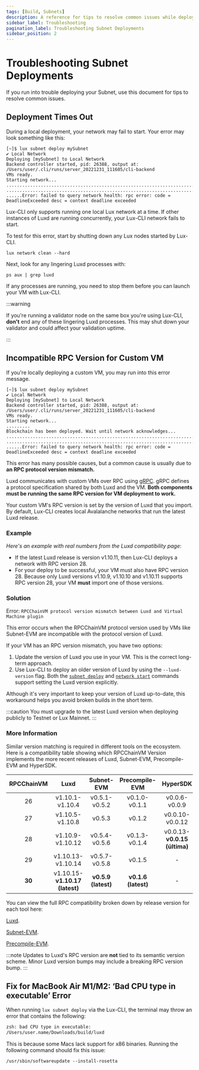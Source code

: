 ```yaml
---
tags: [Build, Subnets]
description: A reference for tips to resolve common issues while deploying Subnets on Lux.
sidebar_label: Troubleshooting
pagination_label: Troubleshooting Subnet Deployments
sidebar_position: 2
---
```


# Troubleshooting Subnet Deployments

If you run into trouble deploying your Subnet, use this document for tips to resolve common issues.

## Deployment Times Out

During a local deployment, your network may fail to start. Your error may look something like this:

```text
[~]$ lux subnet deploy mySubnet
✔ Local Network
Deploying [mySubnet] to Local Network
Backend controller started, pid: 26388, output at: /Users/user/.cli/runs/server_20221231_111605/cli-backend
VMs ready.
Starting network...
..................................................................................
..................................................................................
......Error: failed to query network health: rpc error: code = DeadlineExceeded desc = context deadline exceeded
```

Lux-CLI only supports running one local Lux network at a time. If other instances of
Luxd are running concurrently, your Lux-CLI network fails to start.

To test for this error, start by shutting down any Lux nodes started by Lux-CLI.

```shell
lux network clean --hard
```

Next, look for any lingering Luxd processes with:

```shell
ps aux | grep luxd
```

If any processes are running, you need to stop them before you can launch your VM with Lux-CLI.

:::warning

If you're running a validator node on the same box you're using Lux-CLI, **don't** end any
of these lingering Luxd processes. This may shut down your validator and could affect
your validation uptime.

:::

## Incompatible RPC Version for Custom VM

If you're locally deploying a custom VM, you may run into this error message.

```text
[~]$ lux subnet deploy mySubnet
✔ Local Network
Deploying [mySubnet] to Local Network
Backend controller started, pid: 26388, output at: /Users/user/.cli/runs/server_20221231_111605/cli-backend
VMs ready.
Starting network...
.........
Blockchain has been deployed. Wait until network acknowledges...
..................................................................................
..................................................................................
......Error: failed to query network health: rpc error: code = DeadlineExceeded desc = context deadline exceeded
```

This error has many possible causes, but a common cause is usually due to **an RPC
protocol version mismatch.**

Luxd communicates with custom VMs over RPC using [gRPC](https://grpc.io/). gRPC defines a
protocol specification shared by both Luxd and the VM. **Both components must be running
the same RPC version for VM deployment to work.**

Your custom VM's RPC version is set by the version of Luxd that you import. By default,
Lux-CLI creates local Avalalanche networks that run the latest Luxd release.

### Example

_Here's an example with real numbers from the Luxd compatibility page_:

- If the latest Luxd release is version v1.10.11, then Lux-CLI deploys a network with
RPC version 28.
- For your deploy to be successful, your VM must also have RPC version 28. Because only
Luxd versions v1.10.9, v1.10.10 and v1.10.11 supports RPC version 28, 
your VM **must** import one of those versions.

### Solution

Error: `RPCChainVM protocol version mismatch between Luxd and Virtual Machine plugin`

This error occurs when the RPCChainVM protocol version used by VMs like Subnet-EVM
are incompatible with the protocol version of Luxd.

If your VM has an RPC version mismatch, you have two options: 

1. Update the version of Luxd you use in your VM. This is the correct long-term approach.
2. Use Lux-CLI to deploy an older version of Luxd by using the
`--luxd-version` flag. Both the [`subnet deploy`](/tooling/cli.md#subnet-deploy)
and [`network start`](/tooling/cli.md#network-start) commands support
setting the Luxd version explicitly.

Although it's very important to keep your version of Luxd up-to-date,
this workaround helps you avoid broken builds in the short term. 

:::caution
You must upgrade to the latest Luxd version when deploying publicly to 
Testnet or Lux Mainnet.
:::

### More Information

Similar version matching is required in different tools on the ecosystem. Here is a compatibility 
table showing which RPCChainVM Version implements the more recent releases of 
Luxd, Subnet-EVM, Precompile-EVM and HyperSDK.

| RPCChainVM | Luxd             | Subnet-EVM            | Precompile-EVM        | HyperSDK |
| :--------: | :-------:               | :-------:             | :-------:             | :-------: |
| 26         | v1.10.1-v1.10.4         | v0.5.1-v0.5.2         | v0.1.0-v0.1.1         | v0.0.6-v0.0.9 |
| 27         | v1.10.5-v1.10.8         | v0.5.3                | v0.1.2                | v0.0.10-v0.0.12 |
| 28         | v1.10.9-v1.10.12        | v0.5.4-v0.5.6         | v0.1.3-v0.1.4         | v0.0.13-**v0.0.15 (última)** |
| 29         | v1.10.13-v1.10.14       | v0.5.7-v0.5.8         | v0.1.5                | -          |
| **30**     | v1.10.15-**v1.10.17 (latest)**   | **v0.5.9 (latest)**   | **v0.1.6 (latest)**   | -          |

You can view the full RPC compatibility broken down by release version for each tool here: 

[Luxd](https://github.com/luxdefi/luxd/blob/master/version/compatibility.json).

[Subnet-EVM](https://github.com/luxdefi/subnet-evm/blob/master/compatibility.json).

[Precompile-EVM](https://github.com/luxdefi/precompile-evm/blob/main/compatibility.json).


:::note
Updates to Luxd's RPC version are **not** tied to its semantic version scheme. Minor Luxd
version bumps may include a breaking RPC version bump.
:::

## Fix for MacBook Air M1/M2: ‘Bad CPU type in executable’ Error

When running `lux subnet deploy` via the Lux-CLI, the terminal may throw an error that
contains the following: 

``` zsh
zsh: bad CPU type in executable:
/Users/user.name/Downloads/build/luxd
```

This is because some Macs lack support for x86 binaries. Running the following command should fix
this issue:

`/usr/sbin/softwareupdate --install-rosetta`


